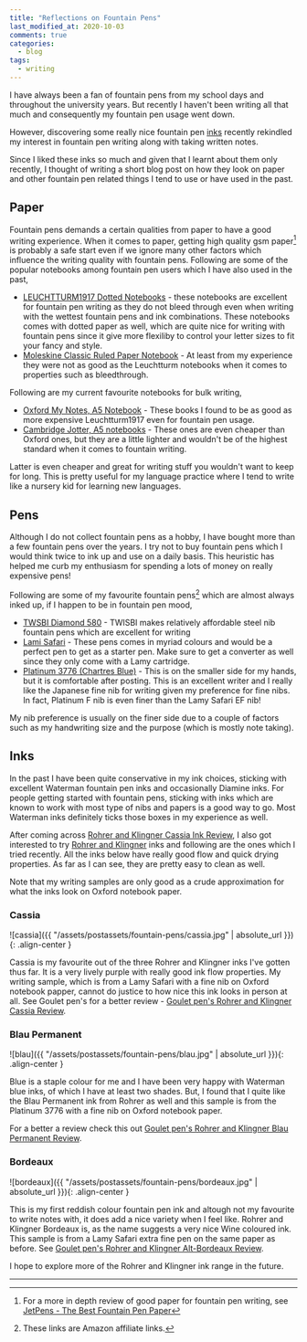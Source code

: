 ```yaml
---
title: "Reflections on Fountain Pens"
last_modified_at: 2020-10-03
comments: true
categories:
  - blog
tags:
  - writing
---
```


I have always been a fan of fountain pens from my school days and throughout
the university years. But recently I haven't been writing all that much and
consequently my fountain pen usage went down.

However, discovering some really nice fountain pen [inks](#inks) recently rekindled my
interest in fountain pen writing along with taking written notes.

<!-- In typical fashion I have thought about the pros and cons of using fountain pens -->
<!-- for writing and following are my personal reasoning on that. -->

<!-- ## Why not fountain pens? -->

<!-- - I have to be extra careful when using fountain pens, especially with more -->
<!--   expensive fountain pens with gold nibs, I'm always extra careful and actually -->
<!--   have to think about the fact that I'm using a fountain pen which might be more -->
<!--   brittle than a gel or rollerblade pen. I really do not want to drop a fountain -->
<!--   pen if I can help it and most probably either crack a barell or damage its -->
<!--   nib! And this is rarely a concern when I'm scribbling something with any other -->
<!--   type of pen. -->
<!-- - Cleaning them when chaning inks is no fun. Some inks are easier to clean than -->
<!--   others, but invariably I want to rotate inks -->
<!-- - They take a little bit more time to get started from cold. Unscrewing the cap -->
<!--   to first writing. Then you can experience hard starts as well, if you haven't -->
<!--   used the pen for a while. This is rarely the case with a good gel ink pen. -->
  
<!-- Some of the drawbacks can be addressed by fountain pens such as Pilot vanishing -->
<!-- point. -->

<!-- ## Why fountain pens? -->

<!-- - They are cheaper in the long run. -->
<!-- - You get to experiment with lots of colours and inks -->
<!-- - Helps improve handwriting - probably not mine though, at least not the way I -->
<!--   jot down quickly! -->
<!-- - Has more character - this is something hard to describe, but fountain pen -->
<!--   writing is rarely uniform from stroke to stroke as it would be with a -->
<!--   rollerblade pen, for example. These small variences add a character to -->
<!--   fountain pen writing which is hard to replicate with conventional pens. -->

<!-- - This is a personal observation, but I'm generally much faster to write with a -->
<!--   fountain pen than with a ballpoint pen. This is probably due to the flexible -->
<!--   grip I can have with fountain pens. Any decent fountain pen would be far more -->
<!--   forgiving on the way you grip it for writing with a bigger sweet spot than -->
<!--   roller blade pens. This also inclues how strongly or lightly you would want to -->
<!--   apply the pen tip to the paper. I've found fountain pens offer far more -->
<!--   flexiblity in this regard improving my overall scribling speed. -->
  
<!--   I have read rave reviews of [Uni-Ball AIR 0.7mm Medium -->
<!--   Rollerball](https://amzn.to/3n4Jo9X) which supposedly gets close to fountain -->
<!--   pen writing experience, but I haven't had a chance to use them, yet. -->

Since I liked these inks so much and given that I learnt about them only
recently, I thought of writing a short blog post on how they look on paper and
other fountain pen related things I tend to use or have used in the past.

## Paper

Fountain pens demands a certain qualities from paper to have a good writing
experience. When it comes to paper, getting high quality gsm paper[^paper] is probably a
safe start even if we ignore many other factors which influence the writing
quality with fountain pens. Following are some of the popular notebooks among
fountain pen users which I have also used in the past,
- [LEUCHTTURM1917 Dotted Notebooks](https://amzn.to/340mA2F) - these notebooks
  are excellent for fountain pen writing as they do not bleed through even when
  writing with the wettest fountain pens and ink combinations. These notebooks
  comes with dotted paper as well, which are quite nice for writing with
  fountain pens since it give more flexiliby to control your letter sizes to fit
  your fancy and style.
- [Moleskine Classic Ruled Paper Notebook](https://amzn.to/36c6zJu) - At least
  from my experience they were not as good as the Leuchtturm notebooks when it
  comes to properties such as bleedthrough.

Following are my current favourite notebooks for bulk writing,
- [Oxford My Notes, A5 Notebook](https://amzn.to/33qyuU8) - These books I found
  to be as good as more expensive Leuchtturm1917 even for fountain pen usage.
- [Cambridge Jotter, A5 notebooks](https://amzn.to/33qlu0Z) - These ones are
  even cheaper than Oxford ones, but they are a little lighter and wouldn't be
  of the highest standard when it comes to fountain writing.

Latter is even cheaper and great for writing stuff you wouldn't want to keep for
long. This is pretty useful for my language practice where I tend to write like
a nursery kid for learning new languages.


## Pens

<!-- I do not collect fountain pens as a hobby, but I do have a collection of about -->
<!-- six fairly decent medium range fountain pens which I use on a regular basis. As -->
<!-- daily writers I tend to use following pens and I often have at least three of -->
<!-- fountain pens inked up in different colours. -->

Although I do not collect fountain pens as a hobby, I have bought more than a
few fountain pens over the years. I try not to buy fountain pens which I would
think twice to ink up and use on a daily basis. This heuristic has helped me
curb my enthusiasm for spending a lots of money on really expensive pens!

Following are some of my favourite fountain pens[^affiliate-links] which are
almost always inked up, if I happen to be in fountain pen mood,

- [TWSBI Diamond 580](https://amzn.to/30pkW9I) - TWISBI makes relatively
  affordable steel nib fountain pens which are excellent for writing
- [Lami Safari](https://amzn.to/338H7D0) - These pens comes in myriad colours
  and would be a perfect pen to get as a starter pen. Make sure to get a
  converter as well since they only come with a Lamy cartridge.
- [Platinum 3776 (Chartres Blue)](https://amzn.to/36sjhns) - This is on the
  smaller side for my hands, but it is comfortable after posting. This is an
  excellent writer and I really like the Japanese fine nib for writing given my
  preference for fine nibs. In fact, Platinum F nib is even finer than the Lamy
  Safari EF nib!

My nib preference is usually on the finer side due to a couple of factors such
as my handwriting size and the purpose (which is mostly note taking).

## Inks

In the past I have been quite conservative in my ink choices, sticking with
excellent Waterman fountain pen inks and occasionally Diamine inks. For people
getting started with fountain pens, sticking with inks which are known to work
with most type of nibs and papers is a good way to go. Most Waterman inks
definitely ticks those boxes in my experience as well.

<!-- The inks which rekindled my interest for fountain pens are Rohrer and Kingner -->
<!-- inks. Until this year I have been sticking to conservative ink choices which are -->
<!-- both widely avialble, inexpensive and known to work on a wide range of pens. -->

<!-- ## Writing samples -->

After coming across [Rohrer and Klingner Cassia Ink Review](https://gentlemanreviewer.com/2020/02/rohrer-and-klingner-cassia/), I
also got interested to try [Rohrer and Klingner](https://www.rohrer-klingner.de/?page_id=1014&lang=en) 
inks and following are the ones which I tried recently. All the inks below have really
good flow and quick drying properties. As far as I can see, they are pretty easy
to clean as well.

Note that my writing samples are only good as a crude approximation for what the
inks look on Oxford notebook paper.

### Cassia

![cassia]({{ "/assets/postassets/fountain-pens/cassia.jpg" | absolute_url }}){: .align-center }

Cassia is my favourite out of the three Rohrer and Klingner inks I've gotten
thus far. It is a very lively purple with really good ink flow properties. My
writing sample, which is from a Lamy Safari with a fine nib on Oxford notebook
papper, cannot do justice to how nice this ink looks in person at all. See
Goulet pen's for a better review - [Goulet pen's Rohrer and Klingner Cassia
Review](https://blog.gouletpens.com/2012/01/rohrer-and-klingner-cassia-review/).

### Blau Permanent

![blau]({{ "/assets/postassets/fountain-pens/blau.jpg" | absolute_url }}){: .align-center }

Blue is a staple colour for me and I have been very happy with Waterman blue
inks, of which I have at least two shades. But, I found that I quite like the
Blau Permanent ink from Rohrer as well and this sample is from the Platinum 3776
with a fine nib on Oxford notebook paper.

For a better a review check this out [Goulet pen's Rohrer and Klingner Blau Permanent Review](https://blog.gouletpens.com/2012/01/rohrer-and-klingner-blau-permanen/).

### Bordeaux

![bordeaux]({{ "/assets/postassets/fountain-pens/bordeaux.jpg" | absolute_url }}){: .align-center }

This is my first reddish colour fountain pen ink and altough not my favourite to
write notes with, it does add a nice variety when I feel like. Rohrer and
Klingner Bordeaux is, as the name suggests a very nice Wine coloured ink. This
sample is from a Lamy Safari extra fine pen on the same paper as before. See
[Goulet pen's Rohrer and Klingner Alt-Bordeaux
Review](https://blog.gouletpens.com/2012/01/rohrer-and-klingner-alt-bordeaux-review/).

I hope to explore more of the Rohrer and Klingner ink range in the future.

--------

[^affiliate-links]: These links are Amazon affiliate links.
[^paper]: For a more in depth review of good paper for fountain pen writing, see [JetPens - The Best Fountain Pen Paper](https://www.jetpens.com/blog/the-best-fountain-pen-paper/pt/730)
